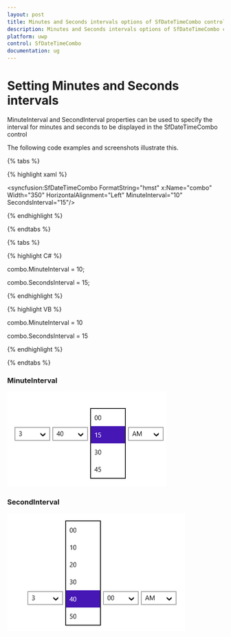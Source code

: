 ```yaml
---
layout: post
title: Minutes and Seconds intervals options of SfDateTimeCombo control
description: Minutes and Seconds intervals options of SfDateTimeCombo control
platform: uwp
control: SfDateTimeCombo
documentation: ug
---
```


# Setting Minutes and Seconds intervals

MinuteInterval and SecondInterval properties can be used to specify the interval for minutes and seconds to be displayed in the SfDateTimeCombo control

The following code examples and screenshots illustrate this.


{% tabs %}

{% highlight xaml %}

<syncfusion:SfDateTimeCombo FormatString="hmst" x:Name="combo" Width="350" HorizontalAlignment="Left" MinuteInterval="10" SecondsInterval="15"/>   

{% endhighlight %}

{% endtabs %}

{% tabs %}

{% highlight C# %}

combo.MinuteInterval = 10;

combo.SecondsInterval = 15;

{% endhighlight %}

{% highlight VB %}

combo.MinuteInterval = 10

combo.SecondsInterval = 15

{% endhighlight %}

{% endtabs %}

### MinuteInterval

![](Minutes-and-Seconds-intervals_images/Minutes-and-Seconds-intervals_img1.png)





### SecondInterval

![](Minutes-and-Seconds-intervals_images/Minutes-and-Seconds-intervals_img2.png)





